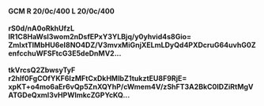 #### GCM R 20/0c/400 L 20/0c/400
**rS0d/nA0oRkhUfzL**<br/>**lR1C8HaWsl3wom2nDsfEPxY3YLBjq/y0yhvid4s8Gio=**<br/>**ZmIxtTlMbHU6eI8NO4DZ/V3mvxMiGnjXELmLDyQd4PXDcruG64uvhG0ZenfcchuWFSFtcG3E5deDnMV2...**<br/><br/>
**tkVrcsQ2ZbwsyTyF**<br/>**r2hlf0FgCOfYKF6IzMFtCxDkHMIbZ1tukztEU8F9RjE=**<br/>**xpKT+o4mo6aEr6vQp5ZnXQYhP/cWmem4V/zShFT3A2BkC0lDZiRtMgVATGDeQxml3vHPWlmkcZGPYcKQ...**